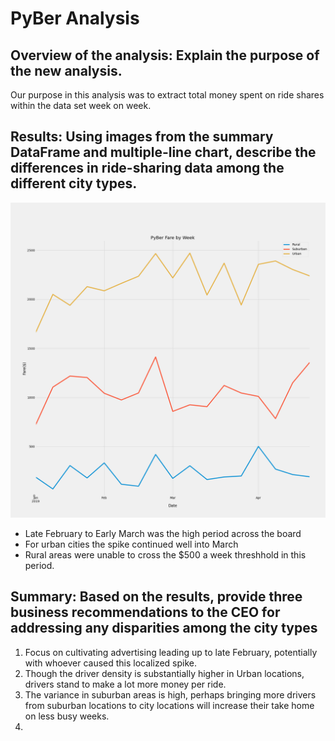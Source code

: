 # PyBer Analysis

## Overview of the analysis: Explain the purpose of the new analysis.
Our purpose in this analysis was to extract total money spent on ride shares within the data set week on week.

## Results: Using images from the summary DataFrame and multiple-line chart, describe the differences in ride-sharing data among the different city types.
![Summary of Fares per city type from Jan 2019 to April 2019](https://github.com/qklm/pyberanalysis/blob/main/PyBer_fare_summary.png)
* Late February to Early March was the high period across the board
* For urban cities the spike continued well into March
* Rural areas were unable to cross the $500 a week threshhold in this period.

## Summary: Based on the results, provide three business recommendations to the CEO for addressing any disparities among the city types
1. Focus on cultivating advertising leading up to late February, potentially with whoever caused this localized spike.
2. Though the driver density is substantially higher in Urban locations, drivers stand to make a lot more money per ride.
3. The variance in suburban areas is high, perhaps bringing more drivers from suburban locations to city locations will increase their take home on less busy weeks.
4. 
